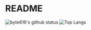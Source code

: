 # README

![byte616's github status](https://github-readme-stats.vercel.app/api?username=byte616&theme=vue-dark)
![Top Langs](https://github-readme-stats.vercel.app/api/top-langs/?username=byte616)

